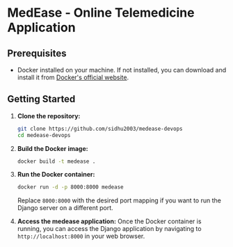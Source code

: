 # MedEase - Online Telemedicine Application

## Prerequisites
- Docker installed on your machine. If not installed, you can download and install it from [Docker's official website](https://www.docker.com/get-started).

## Getting Started

1. **Clone the repository:**
   ```bash
   git clone https://github.com/sidhu2003/medease-devops
   cd medease-devops
   ```

2. **Build the Docker image:**
   ```bash
   docker build -t medease .
   ```

3. **Run the Docker container:**
   ```bash
   docker run -d -p 8000:8000 medease
   ```

   Replace `8000:8000` with the desired port mapping if you want to run the Django server on a different port.

4. **Access the medease application:**
   Once the Docker container is running, you can access the Django application by navigating to `http://localhost:8000` in your web browser.
